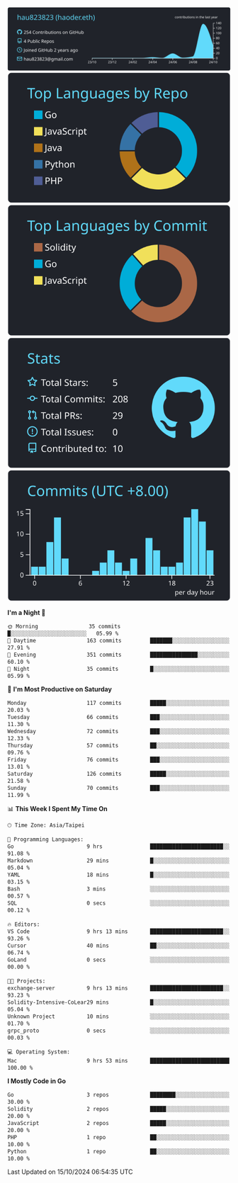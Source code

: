 [![](https://raw.githubusercontent.com/hau823823/hau823823/master/profile-summary-card-output/react/0-profile-details.svg)](https://github.com/vn7n24fzkq/github-profile-summary-cards)
[![](https://raw.githubusercontent.com/hau823823/hau823823/master/profile-summary-card-output/react/1-repos-per-language.svg)](https://github.com/vn7n24fzkq/github-profile-summary-cards) [![](https://raw.githubusercontent.com/hau823823/hau823823/master/profile-summary-card-output/react/2-most-commit-language.svg)](https://github.com/vn7n24fzkq/github-profile-summary-cards)
[![](https://raw.githubusercontent.com/hau823823/hau823823/master/profile-summary-card-output/react/3-stats.svg)](https://github.com/vn7n24fzkq/github-profile-summary-cards) [![](https://raw.githubusercontent.com/hau823823/hau823823/master/profile-summary-card-output/react/4-productive-time.svg)](https://github.com/vn7n24fzkq/github-profile-summary-cards)

<!--START_SECTION:waka-->
**I'm a Night 🦉** 

```text
🌞 Morning                35 commits          █░░░░░░░░░░░░░░░░░░░░░░░░   05.99 % 
🌆 Daytime                163 commits         ███████░░░░░░░░░░░░░░░░░░   27.91 % 
🌃 Evening                351 commits         ███████████████░░░░░░░░░░   60.10 % 
🌙 Night                  35 commits          █░░░░░░░░░░░░░░░░░░░░░░░░   05.99 % 
```
📅 **I'm Most Productive on Saturday** 

```text
Monday                   117 commits         █████░░░░░░░░░░░░░░░░░░░░   20.03 % 
Tuesday                  66 commits          ███░░░░░░░░░░░░░░░░░░░░░░   11.30 % 
Wednesday                72 commits          ███░░░░░░░░░░░░░░░░░░░░░░   12.33 % 
Thursday                 57 commits          ██░░░░░░░░░░░░░░░░░░░░░░░   09.76 % 
Friday                   76 commits          ███░░░░░░░░░░░░░░░░░░░░░░   13.01 % 
Saturday                 126 commits         █████░░░░░░░░░░░░░░░░░░░░   21.58 % 
Sunday                   70 commits          ███░░░░░░░░░░░░░░░░░░░░░░   11.99 % 
```


📊 **This Week I Spent My Time On** 

```text
🕑︎ Time Zone: Asia/Taipei

💬 Programming Languages: 
Go                       9 hrs               ███████████████████████░░   91.08 % 
Markdown                 29 mins             █░░░░░░░░░░░░░░░░░░░░░░░░   05.04 % 
YAML                     18 mins             █░░░░░░░░░░░░░░░░░░░░░░░░   03.15 % 
Bash                     3 mins              ░░░░░░░░░░░░░░░░░░░░░░░░░   00.57 % 
SQL                      0 secs              ░░░░░░░░░░░░░░░░░░░░░░░░░   00.12 % 

🔥 Editors: 
VS Code                  9 hrs 13 mins       ███████████████████████░░   93.26 % 
Cursor                   40 mins             ██░░░░░░░░░░░░░░░░░░░░░░░   06.74 % 
GoLand                   0 secs              ░░░░░░░░░░░░░░░░░░░░░░░░░   00.00 % 

🐱‍💻 Projects: 
exchange-server          9 hrs 13 mins       ███████████████████████░░   93.23 % 
Solidity-Intensive-CoLear29 mins             █░░░░░░░░░░░░░░░░░░░░░░░░   05.04 % 
Unknown Project          10 mins             ░░░░░░░░░░░░░░░░░░░░░░░░░   01.70 % 
grpc_proto               0 secs              ░░░░░░░░░░░░░░░░░░░░░░░░░   00.03 % 

💻 Operating System: 
Mac                      9 hrs 53 mins       █████████████████████████   100.00 % 
```

**I Mostly Code in Go** 

```text
Go                       3 repos             ████████░░░░░░░░░░░░░░░░░   30.00 % 
Solidity                 2 repos             █████░░░░░░░░░░░░░░░░░░░░   20.00 % 
JavaScript               2 repos             █████░░░░░░░░░░░░░░░░░░░░   20.00 % 
PHP                      1 repo              ██░░░░░░░░░░░░░░░░░░░░░░░   10.00 % 
Python                   1 repo              ██░░░░░░░░░░░░░░░░░░░░░░░   10.00 % 
```




 Last Updated on 15/10/2024 06:54:35 UTC
<!--END_SECTION:waka-->
